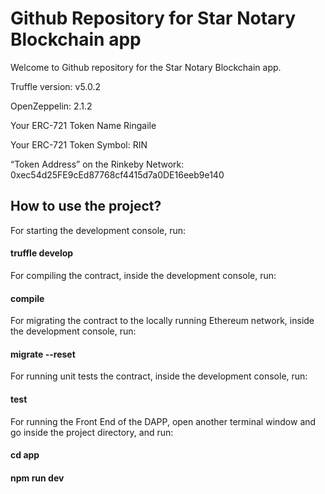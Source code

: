 # Github Repository for Star Notary Blockchain app

Welcome to Github repository for the Star Notary Blockchain app.

Truffle version: v5.0.2 

OpenZeppelin: 2.1.2

Your ERC-721 Token Name Ringaile

Your ERC-721 Token Symbol: RIN

“Token Address” on the Rinkeby Network: 0xec54d25FE9cEd87768cf4415d7a0DE16eeb9e140

## How to use the project?

For starting the development console, run:

#### truffle develop

For compiling the contract, inside the development console, run:

#### compile

For migrating the contract to the locally running Ethereum network, inside the development console, run:

#### migrate --reset

For running unit tests the contract, inside the development console, run:

#### test

For running the Front End of the DAPP, open another terminal window and go inside the project directory, and run:

#### cd app

#### npm run dev
